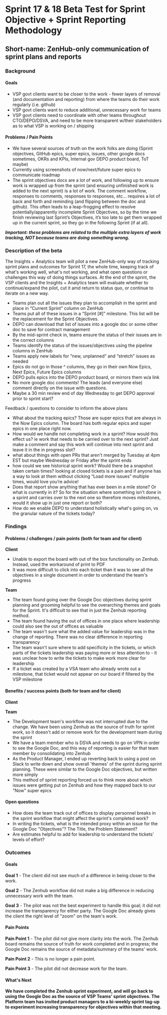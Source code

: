 # Sprint 17 & 18 Beta Test for Sprint Objective + Sprint Reporting Methodology
## Short-name: ZenHub-only communication of sprint plans and reports

### Background

#### Goals
- VSP govt clients want to be closer to the work - fewer layers of removal (and documentation and reporting) from where the teams do their work regularly (i.e. github)
- VSP govt clients want to reduce additional, unnecessary work for teams
- VSP govt clients need to coordinate with other teams throughout CTO/DEPO/DSVA, and need to be more transparent w/their stakeholders as to what VSP is working on / shipping

#### Problems / Pain Points
- We have several sources of truth on the work folks are doing (Sprint objectives, GitHub epics, super epics, issues, other google docs sometimes, OKRs and KPIs, Internal gov DEPO product board, ToT maybe)
- Currently using screenshots of now/next/future super epics to communicate roadmap
- The sprint objectives docs are a lot of work, and following up to ensure work is wrapped up from the sprint (and ensuring unfinished work is added to the next sprint) is a lot of work. The comment workflow, responses to comments, responses to responses, etc… requires a lot of back and forth and reminding (and flipping between the doc and github). This often leads to a leap-frogging effect to resolve potentially/apparently incomplete Sprint Objectives, so by the time we finish reviewing last Sprint’s Objectives, it’s too late to get them wrapped up in the current sprint, so they go in the following Sprint (if at all).

_**Important: these problems are related to the multiple extra layers of work tracking, NOT because teams are doing something wrong.**_

### Description of the beta
The Insights + Analytics team will pilot a new ZenHub-only way of tracking sprint plans and outcomes for Sprint 17, the whole time, keeping track of what's working well, what's not working, and what open questions or challenges this way of doing things surfaces. At the end of the sprint, the VSP clients and the Insights + Analytics team will evaluate whether to continue/expand the pilot, cut it amd return to status quo, or continue to iterate on a new way.

- Teams plan out all the issues they plan to accomplish in the sprint and place in “Current Sprint” column on ZenHub
- Teams put all of these issues in a “Sprint [#]” milestone. This list will be the replacement for the Sprint Objectives.
- DEPO can download that list of issues into a google doc or some other doc to save for contract management
- By the mid-sprint check in, teams ensure the status of their issues are in the correct columns
- Teams identify the status of the issues/objectives using the pipeline columns in ZenHub
- Teams apply new labels for “new, unplanned” and “stretch” issues as needed
- Epics do not go in those ^ columns, they go in their own Now Epics, Next Epics, Future Epics columns
- DEPO pulls epics into the DEPO product board, or mirrors them w/a link
- No more google doc comments! The leads (and everyone else) comment directly on the issue with questions.
- Maybe a 30 min review end of day Wednesday to get DEPO approval prior to sprint start?

Feedback / questions to consider to inform the above plans
- What about the tracking epics?  Those are super epics that are always in the Now Epics column. The board has both regular epics and super epics in one place right now.
- How would we handle not completing work in a sprint? How would this effect us? ie work that needs to be carried over to the next sprint? Just make a comment and say this work will continue into next sprint and leave it in the in progress slot?
- what about things with open PRs that aren't merged by Tuesday at 4pm EST but maybe Wednesday or Friday after the sprint ends
- how could we see historical sprint work?  Would there be a snapshot taken certain times? looking at closed tickets is a pain and if anyone has a way to look at them without clicking “Load more issues” multiple times, would love you’re advice!
- Does that report show anything that has ever been in a mile stone? Or what is currently in it? So for the situation where something isn't done in a sprint and carries over to the next one so therefore moves milestones, would it show up in just one report or both?
- How do we enable DEPO to understand holistically what's going on, vs the granular nature of the tickets today?

### Findings
#### Problems / challenges / pain points (both for team and for client)
**Client**
- Unable to export the board with out of the box functionality on Zenhub. Instead, used the workaround of print to PDF
- It was more difficult to click into each ticket than it was to see all the objectives in a single document in order to understand the team's progress

**Team**
- The team found going over the Google Doc objectives during sprint planning and grooming helpful to see the overarching themes and goals for the Sprint. It's difficult to see that in just the Zenhub reporting method.
- The team found having the out of offices in one place where leadership could also see the out of offices as valuable
- The team wasn't sure what the added value for leadership was in the change of reporting. There was no clear difference in reporting transparency 
- The team wasn't sure where to add specificity in the tickets, or which parts of the tickets leadership was paying more or less attention to - it was unclear how to write the tickets to make work more clear for leadership
- If a ticket was created by a VSA team who already wrote out a milestone, that ticket would not appear on our board if filtered by the VSP milestone

#### Benefits / success points (both for team and for client)
**Client**

**Team**
- The Development team's workflow was not interrupted due to the change. We have been using Zenhub as the source of truth for sprint work, so it doesn't add or remove work for the development team during the sprint
- We have a team member who is DSVA and needs to go on VPN in order to see the Google Doc, and this way of reporting is easier for that team member by consolidating into Zenhub
- As the Product Manager, I ended up reverting back to using a post on Slack to write down and show overall 'themes' of the sprint during sprint planning. These were similar to the Google Doc objectives, but written more simply
- This method of sprint reporting forced us to think more about which issues were getting put on Zenhub and how they mapped back to our "Now" super epics

#### Open questions
- How does the team track out of offices to display personnel breaks in the sprint workflow that might affect the sprint's completed work?
- In writing the tickets, what is the intended proxy within an issue for the Google Doc "Objectives"? The Title, the Problem Statement?
- Are estimates helpful to add for leadership to understand the tickets' levels of effort?

### Outcomes

#### Goals
**Goal 1** - The client did not see much of a difference in being closer to the work.

**Goal 2** - The Zenhub workflow did not make a big difference in reducing unnecessary work with the team.

**Goal 3** - The pilot was not the best experiment to handle this goal; it did not increase the transparency for either party. The Google Doc already gives the client the right level of "zoom" on the team's work.

#### Pain Points
**Pain Point 1** - The pilot did not give more clarity into the work. The Zenhub board remains the source of truth for work completed and in progress; the Google Doc remains the source of metadata/summary of the teams' work.

**Pain Point 2** - This is no longer a pain point.

**Pain Point 3** - The pilot did not decrease work for the team.

#### What's Next
**We have completed the Zenhub sprint experiment, and will go back to using the Google Doc as the source of VSP Teams' sprint objectives. The Platform team has invited product managers to a bi-weekly sprint tag-up to experiment increasing transparency for objectives within that meeting.**
